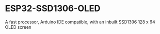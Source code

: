 # ESP32-SSD1306-OLED
A fast processor, Arduino IDE compatible, with an inbuilt SSD1306 128 x 64 OLED screen
